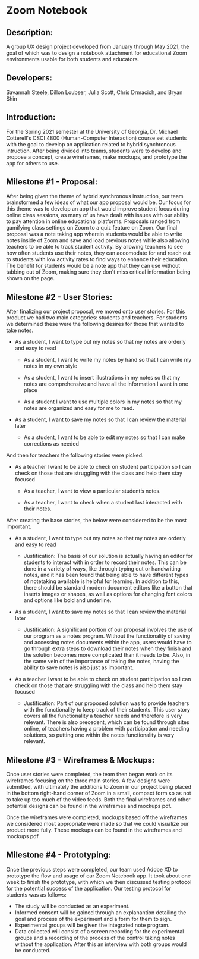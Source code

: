 <h1>Zoom Notebook </h1>

<h2>Description:</h2>
A group UX design project developed from January through May 2021, the goal of which was to design a notebook attachment for educational Zoom environments usable for both students and educators.
<h2>Developers:</h2>
Savannah Steele, Dillon Loubser, Julia Scott, Chris Drmacich, and Bryan Shin

<h2>Introduction:</h2>
For the Spring 2021 semester at the University of Georgia, Dr. Michael Cotterell's CSCI 4800 (Human-Computer Interaction) course set students with the goal to develop an application related to hybrid synchronous intruction. After being divided into teams, students were to develop and propose a concept, create wireframes, make mockups, and prototype the app for others to use.


<h2>Milestone #1 - Proposal:</h2>
After being given the theme of hybrid synchronous instruction, our team brainstormed a few ideas of what our app proposal would be. Our focus for this theme was to develop an app that would improve student focus during online class sessions, as many of us have dealt with issues with our ability to pay attention in online educational platforms. Proposals ranged from gamifying class settings on Zoom to a quiz feature on Zoom. Our final proposal was a note taking app wherein students would be able to write notes inside of Zoom and save and load previous notes while also allowing teachers to be able to track student activity. By allowing teachers to see how often students use their notes, they can accomodate for and reach out to students with low activity rates to find ways to enhance their education. The benefit for students would be a note app that they can use without tabbing out of Zoom, making sure they don't miss critical information being shown on the page. 

<h2>Milestone #2 - User Stories:</h2>
After finalizing our project proposal, we moved onto user stories. For this product we had two main categories: students and teachers. For students we determined these were the following desires for those that wanted to take notes.

* As a student, I want to type out my notes so that my notes are orderly and easy to read

    - As a student, I want to write my notes by hand so that I can write my notes in my own style
    
    - As a student, I want to insert illustrations in my notes so that my notes are comprehensive and have all the information I want in one place
    
    - As a student I want to use multiple colors in my notes so that my notes are organized and easy for me to read.
    
* As a student, I want to save my notes so that I can review the material later

    - As a student, I want to be able to edit my notes so that I can make corrections as needed

And then for teachers the following stories were picked.

* As a teacher I want to be able to check on student participation so I can check on those that are struggling with the class and help them stay focused
    - As a teacher, I want to view a particular student’s notes.
    
    - As a teacher, I want to check when a student last interacted with their notes.

After creating the base stories, the below were considered to be the most important.

* As a student, I want to type out my notes so that my notes are orderly and easy to read

    - Justification: The basis of our solution is actually having an editor for students to interact with in order to record their notes. This can be done in a variety of ways, like through typing out or handwriting notes, and it has been found that being able to have different types of notetaking available is helpful for learning. In addition to this, there should be standard modern document editors like a button that inserts images or shapes, as well as options for changing font colors and options like bold and underline.

* As a student, I want to save my notes so that I can review the material later

    - Justification: A significant portion of our proposal involves the use of our program as a notes program. Without the functionality of saving and accessing notes documents within the app, users would have to go through extra steps to download their notes when they finish and the solution becomes more complicated than it needs to be. Also, in the same vein of the importance of taking the notes, having the ability to save notes is also just as important.

* As a teacher I want to be able to check on student participation so I can check on those that are struggling with the class and help them stay focused

    - Justification: Part of our proposed solution was to provide teachers with the functionality to keep track of their students. This user story covers all the functionality a teacher needs and therefore is very relevant. There is also precedent, which can be found through sites online, of teachers having a problem with participation and needing solutions, so putting one within the notes functionality is very relevant.


<h2>Milestone #3 - Wireframes & Mockups:</h2>
Once user stories were completed, the team then began work on its wireframes focusing on the three main stories. A few designs were submitted, with ultimately the additions to Zoom in our project being placed in the bottom right-hand corner of Zoom in a small, compact form so as not to take up too much of the video feeds. Both the final wireframes and other potential designs can be found in the wireframes and mockups pdf. 

Once the wireframes were completed, mockups based off the wireframes we considered most appropriate were made so that we could visualize our product more fully. These mockups can be found in the wireframes and mockups pdf.


<h2>Milestone #4 - Prototyping:</h2>
Once the previous steps were completed, our team used Adobe XD to prototype the flow and usage of our Zoom Notebook app. It took about one week to finish the prototype, with which we then discussed testing protocol for the potential success of the application. Our testing protocol for students was as follows:

* The study will be conducted as an experiment.
* Informed consent will be gained through an explanantion detailing the goal and process of the experiment and a form for them to sign.
* Experimental groups will be given the integrated note program.
* Data collected will consist of a screen recording for the experimental groups and a recording of the process of the control taking notes without the application. After this an interview with both groups would be conducted.
